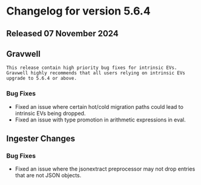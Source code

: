 # Changelog for version 5.6.4

## Released 07 November 2024

## Gravwell

```{note}
This release contain high priority bug fixes for intrinsic EVs. Gravwell highly recommends that all users relying on intrinsic EVs upgrade to 5.6.4 or above.
```

### Bug Fixes
 
* Fixed an issue where certain hot/cold migration paths could lead to intrinsic EVs being dropped.
* Fixed an issue with type promotion in arithmetic expressions in eval. 

## Ingester Changes

### Bug Fixes

* Fixed an issue where the jsonextract preprocessor may not drop entries that are not JSON objects.